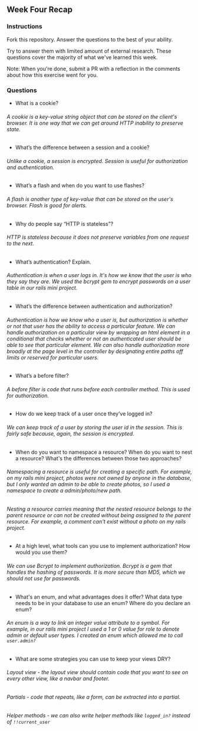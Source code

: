 ## Week Four Recap

### Instructions
Fork this repository. Answer the questions to the best of your ability.

Try to answer them with limited amount of external research. These questions cover the majority of what we've learned this week.

Note: When you're done, submit a PR with a reflection in the comments about how this exercise went for you.

### Questions

* What is a cookie?
###### A cookie is a key-value string object that can be stored on the client's browser. It is one way that we can get around HTTP inability to preserve state.
* What’s the difference between a session and a cookie?
###### Unlike a cookie, a session is encrypted. Session is useful for authorization and authentication.
* What’s a flash and when do you want to use flashes?
###### A flash is another type of key-value that can be stored on the user's browser. Flash is good for alerts.
* Why do people say “HTTP is stateless”?
###### HTTP is stateless because it does not preserve variables from one request to the next.
* What’s authentication? Explain.
###### Authentication is when a user logs in. It's how we know that the user is who they say they are. We used the bcrypt gem to encrypt passwords on a user table in our rails mini project.
* What’s the difference between authentication and authorization?
###### Authentication is how we know who a user is, but authorization is whether or not that user has the ability to access a particular feature. We can handle authorization on a particular view by wrapping an html element in a conditional that checks whether or not an authenticated user should be able to see that particular element. We can also handle authorization more broadly at the page level in the controller by designating entire paths off limits or reserved for particular users.
* What’s a before filter?
###### A before filter is code that runs before each controller method. This is used for authorization.
* How do we keep track of a user once they’ve logged in?
###### We can keep track of a user by storing the user id in the session. This is fairly safe because, again, the session is encrypted.
* When do you want to namespace a resource? When do you want to nest a resource? What's the differences between those two approaches?
###### Namespacing a resource is useful for creating a specific path. For example, on my rails mini project, photos were not owned by anyone in the database, but I only wanted an admin to be able to create photos, so I used a namespace to create a admin/photo/new path.
###### Nesting a resource carries meaning that the nested resource belongs to the parent resource or can not be created without being assigned to the parent resource. For example, a comment can't exist without a photo on my rails project.
* At a high level, what tools can you use to implement authorization? How would you use them?
###### We can use Bcrypt to implement authorization. Bcrypt is a gem that handles the hashing of passwords. It is more secure than MD5, which we should not use for passwords.
* What's an enum, and what advantages does it offer? What data type needs to be in your database to use an enum? Where do you declare an enum?
###### An enum is a way to link an integer value attribute to a symbol. For example, in our rails mini project I used a 1 or 0 value for role to denote admin or default user types. I created an enum which allowed me to call ```user.admin?```
* What are some strategies you can use to keep your views DRY?
###### Layout view - the layout view should contain code that you want to see on every other view, like a navbar and footer.
###### Partials - code that repeats, like a form, can be extracted into a partial.
###### Helper methods - we can also write helper methods like ```logged_in?``` instead of ```!!current_user```
